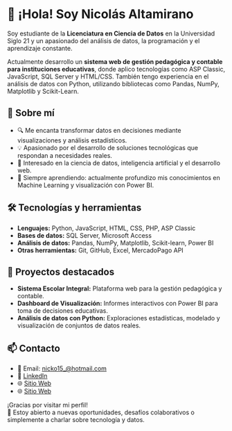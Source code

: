 # 👋 ¡Hola! Soy Nicolás Altamirano

Soy estudiante de la **Licenciatura en Ciencia de Datos** en la Universidad Siglo 21 y un apasionado del análisis de datos, la programación y el aprendizaje constante.

Actualmente desarrollo un **sistema web de gestión pedagógica y contable para instituciones educativas**, donde aplico tecnologías como ASP Classic, JavaScript, SQL Server y HTML/CSS. También tengo experiencia en el análisis de datos con Python, utilizando bibliotecas como Pandas, NumPy, Matplotlib y Scikit-Learn.

## 🚀 Sobre mí

- 🔍 Me encanta transformar datos en decisiones mediante visualizaciones y análisis estadísticos.
- 💡 Apasionado por el desarrollo de soluciones tecnológicas que respondan a necesidades reales.
- 🧠 Interesado en la ciencia de datos, inteligencia artificial y el desarrollo web.
- 🌱 Siempre aprendiendo: actualmente profundizo mis conocimientos en Machine Learning y visualización con Power BI.

## 🛠️ Tecnologías y herramientas

- **Lenguajes:** Python, JavaScript, HTML, CSS, PHP, ASP Classic
- **Bases de datos:** SQL Server, Microsoft Access
- **Análisis de datos:** Pandas, NumPy, Matplotlib, Scikit-learn, Power BI
- **Otras herramientas:** Git, GitHub, Excel, MercadoPago API

## 📂 Proyectos destacados

- **Sistema Escolar Integral:** Plataforma web para la gestión pedagógica y contable.
- **Dashboard de Visualización:** Informes interactivos con Power BI para toma de decisiones educativas.
- **Análisis de datos con Python:** Exploraciones estadísticas, modelado y visualización de conjuntos de datos reales.

## 📫 Contacto

- 📧 Email: nicko15_@hotmail.com  
- 🔗 [LinkedIn](https://www.linkedin.com/in/altamiranonicolas)  
- 🌐 [Sitio Web](https://sevirtual.com.ar/)
- 🌐 [Sitio Web](https://TeOrganiza.com.ar/)

¡Gracias por visitar mi perfil!  
🙌 Estoy abierto a nuevas oportunidades, desafíos colaborativos o simplemente a charlar sobre tecnología y datos.

